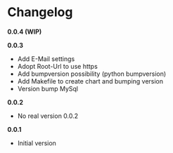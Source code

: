 # Changelog

**0.0.4 (WIP)**

**0.0.3**
- Add E-Mail settings
- Adopt Root-Url to use https
- Add bumpversion possibility (python bumpversion)
- Add Makefile to create chart and bumping version
- Version bump MySql

**0.0.2**
- No real version 0.0.2

**0.0.1**
- Initial version

